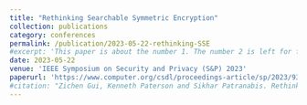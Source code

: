 ```yaml
---
title: "Rethinking Searchable Symmetric Encryption"
collection: publications
category: conferences
permalink: /publication/2023-05-22-rethinking-SSE
#excerpt: 'This paper is about the number 1. The number 2 is left for future work.'
date: 2023-05-22
venue: 'IEEE Symposium on Security and Privacy (S&P) 2023'
paperurl: 'https://www.computer.org/csdl/proceedings-article/sp/2023/933600a485/1OXGVod0DOU'
#citation: "Zichen Gui, Kenneth Paterson and Sikhar Patranabis. Rethinking Searchable Symmetric Encryption. In 2023 IEEE Symposium on Security and Privacy (S&P), San Francisco, CA, USA, 2023 pp. 1401-1418. doi: 10.1109/SP46215.2023.10179460"
---
```

